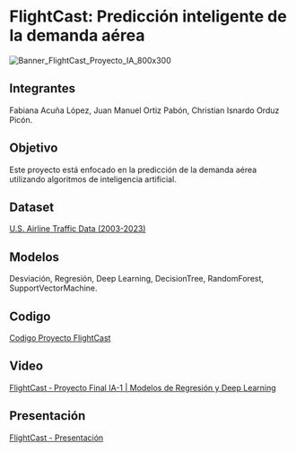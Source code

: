 # FlightCast: Predicción inteligente de la demanda aérea 
![Banner_FlightCast_Proyecto_IA_800x300](https://github.com/user-attachments/assets/9af153fd-4472-47b6-a0d3-f2144bed66c3)

## Integrantes 
Fabiana Acuña López, Juan Manuel Ortiz Pabón, Christian Isnardo Orduz Picón.

## Objetivo
Este proyecto está enfocado en la predicción de la demanda aérea utilizando algoritmos de inteligencia artificial. 

## Dataset
[U.S. Airline Traffic Data (2003-2023)](https://www.kaggle.com/datasets/yyxian/u-s-airline-traffic-data/data)

## Modelos
Desviación, Regresión, Deep Learning, DecisionTree, RandomForest, SupportVectorMachine.

## Codigo 
[Codigo Proyecto FlightCast](https://github.com/FelineSeven/FlightCast_IA1_2024-2/blob/main/Flight_Cast_IA-1_20242/Proyecto_IA.ipynb)
## Video
[FlightCast ‐ Proyecto Final IA-1 | Modelos de Regresión y Deep Learning](https://www.youtube.com/watch?v=D9uxNw4OAmI)
## Presentación 
[FlightCast - Presentación](https://github.com/FelineSeven/FlightCast_IA1_2024-2/blob/main/Flight_Cast_IA-1_20242/Presentacion_FLIGHT-CAST_Proyecto_IA.pdf)
